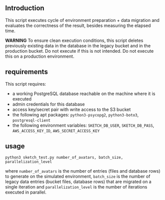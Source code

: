 ## Introduction
This script executes cycle of environment preparation + data migration and evaluates the correctness of the result, besides measuring the elapsed time.

**WARNING** To ensure clean execution conditions, this script deletes previously existing data in the database in the legacy bucket and in the production bucket. Do not execute if this is not intended. Do not execute this on a production environment.

## requirements
This script requires:
* a working PostgreSQL database reachable on the machine where it is executed
* admin credentials for this database
* access key/secret pair with write access to the S3 bucket
* the following apt packages: ```python3-psycopg2```, ```python3-boto3```, ```postgresql-client```
* the following environment variables: ```SKETCH_DB_USER```, ```SKETCH_DB_PASS```, ```AWS_ACCESS_KEY_ID```, ```AWS_SECRET_ACCESS_KEY```
  
## usage

```
python3 sketch_test.py number_of_avatars, batch_size, parallelization_level
```

where ```number_of_avatars``` is the number of entries (files and database rows) to generate on the simulated environment, ```batch_size``` is the number of legacy data entries (bucket files, database rows) that are migrated on a single iteration and ```parallelization_level``` is the number of iterations executed in parallel.
